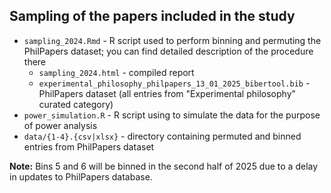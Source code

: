 ## Sampling of the papers included in the study

- `sampling_2024.Rmd` - R script used to perform binning and permuting the PhilPapers dataset; you can find detailed description of the procedure there
  - `sampling_2024.html` - compiled report
  - `experimental_philosophy_philpapers_13_01_2025_bibertool.bib` - PhilPapers dataset (all entries from "Experimental philosophy" curated category)
- `power_simulation.R` - R script using to simulate the data for the purpose of power analysis
- `data/{1-4}.{csv|xlsx}` - directory containing permuted and binned entries from PhilPapers dataset

**Note:** Bins 5 and 6 will be binned in the second half of 2025 due to a delay in updates to PhilPapers database.
  